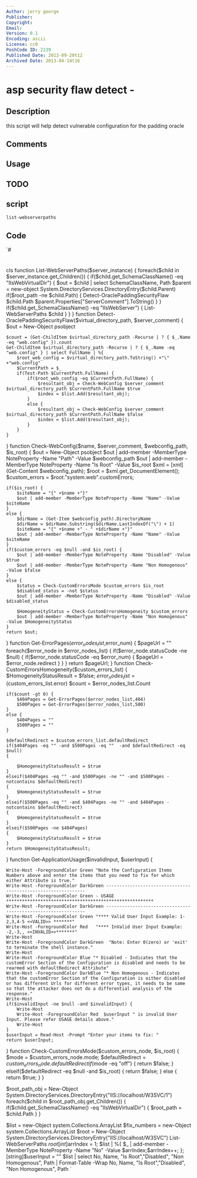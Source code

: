 ```yaml
---
Author: jerry george
Publisher: 
Copyright: 
Email: 
Version: 0.1
Encoding: ascii
License: cc0
PoshCode ID: 2239
Published Date: 2013-09-20t12
Archived Date: 2013-04-14t16
---
```


# asp security flaw detect - 

## Description

this script will help detect vulnerable configuration for the padding oracle

## Comments



## Usage



## TODO



## script

`list-webserverpaths`

## Code

`#
 #
 #
 
 cls
 function List-WebServerPaths($server_instance) {
 	foreach($child in $server_instance.get_Children()) {
 		if($child.get_SchemaClassName() -eq "IIsWebVirtualDir")
 		{
 			$out = $child | select SchemaClassName, Path
 			$parent = new-object System.DirectoryServices.DirectoryEntry($child.Parent)
 			if($root_path -ne $child.Path) {
 				Detect-OraclePaddingSecurityFlaw $child.Path $parent.Properties["ServerComment"].ToString()
 			}
 		}
 		if($child.get_SchemaClassName() -eq "IIsWebServer")
 		{
 			List-WebServerPaths $child
 		}
 	}
 }
 function Detect-OraclePaddingSecurityFlaw($virtual_directory_path, $server_comment) {
  	$out = New-Object psobject
 	
 	$count = (Get-ChildItem $virtual_directory_path -Recurse | ? { $_.Name -eq "web.config" }).count
 	Get-ChildItem $virtual_directory_path -Recurse | ? { $_.Name -eq "web.config" } | select FullName | %{
 		$root_web_config = $virtual_directory_path.ToString() +"\" +"web.config"
 		$CurrentPath = $_
 		if(Test-Path $CurrentPath.FullName) {
 			if($root_web_config -eq $CurrentPath.FullName) {
 				$resultant_obj = Check-WebConfig $server_comment $virtual_directory_path $CurrentPath.FullName $true 
 				$index = $list.Add($resultant_obj);
 			}
 			else {
 				$resultant_obj = Check-WebConfig $server_comment $virtual_directory_path $CurrentPath.FullName $false 
 				$index = $list.Add($resultant_obj);
 			}
 		}
 	}
 }
 function Check-WebConfig($name, $server_comment, $webconfig_path, $is_root) {
  	$out = New-Object psobject
 	$out | add-member -MemberType NoteProperty -Name "Path" -Value $webconfig_path
 	$out | add-member -MemberType NoteProperty -Name "Is Root" -Value $is_root
 	$xml = [xml](Get-Content $webconfig_path);
 	$root = $xml.get_DocumentElement();
 	$custom_errors = $root."system.web".customErrors;
 	
 	if($is_root) {
 		$siteName = "{" +$name +"}"
 		$out | add-member -MemberType NoteProperty -Name "Name" -Value $siteName
 	}
 	else {
 		$dirName = (Get-Item $webconfig_path).DirectoryName
 		$dirName = $dirName.Substring($dirName.LastIndexOf("\") + 1)
 		$siteName = "{" +$name +" - " +$dirName +"}"
 		$out | add-member -MemberType NoteProperty -Name "Name" -Value $siteName
 	}
 	if($custom_errors -eq $null -and $is_root) {
 		$out | add-member -MemberType NoteProperty -Name "Disabled" -Value $true
 		$out | add-member -MemberType NoteProperty -Name "Non Homogenous" -Value $false
 	}
 	else {
 		$status = Check-CustomErrorsMode $custom_errors $is_root
 		$disabled_status = -not $status
 		$out | add-member -MemberType NoteProperty -Name "Disabled" -Value $disabled_status
 		
 		$HomogeneityStatus = Check-CustomErrorsHomogeneity $custom_errors
 		$out | add-member -MemberType NoteProperty -Name "Non Homogenous" -Value $HomogeneityStatus
 	}
 	return $out;
 }
 function Get-ErrorPages($error_nodes_list,$error_num)
 {
 	$pageUrl = ""
 	foreach($error_node in $error_nodes_list)
 	{
 		if($error_node.statusCode -ne $null)
 		{
 			if($error_node.statusCode -eq $error_num)
 			{
 				$pageUrl = $error_node.redirect
 			}
 		}
 	}
 	return $pageUrl;
 }
 function Check-CustomErrorsHomogeneity($custom_errors_list) {
 	$HomogeneityStatusResult = $false;
 	$error_nodes_list = ($custom_errors_list.error)
 	$count = $error_nodes_list.Count
 				
 	if($count -gt 0) {
 		$404Pages = Get-ErrorPages($error_nodes_list,404)
 		$500Pages = Get-ErrorPages($error_nodes_list,500)
 	}
 	else {
 		$404Pages = ""
 		$500Pages = ""
 	}
 	
 	$defaultRedirect = $custom_errors_list.defaultRedirect
 	if($404Pages -eq "" -and $500Pages -eq ""  -and $defaultRedirect -eq $null)
 	{
 
 		$HomogeneityStatusResult = $true
 	}
 	elseif($404Pages -eq "" -and $500Pages -ne "" -and $500Pages -notcontains $defaultRedirect)
 	{
 		$HomogeneityStatusResult = $true
 	}
 	elseif($500Pages -eq "" -and $404Pages -ne "" -and $404Pages -notcontains $defaultRedirect) 
 	{
 		$HomogeneityStatusResult = $true
 	}
 	elseif($500Pages -ne $404Pages) 
 	{
 		$HomogeneityStatusResult = $true
 	}
 	return $HomogeneityStatusResult;
 }
 function Get-ApplicationUsage($invalidInput, $userInput)
 {
 	
 	Write-Host -ForegroundColor Green "Note the Configuration Items Numbers above and enter the items that you need to fix for which either Attribute is true."
 	Write-Host -ForegroundColor DarkGreen --------------------------------------------------------------
 	Write-Host -ForegroundColor Green - USAGE ********************************************************
 	Write-Host -ForegroundColor DarkGreen --------------------------------------------------------------
 	Write-Host -ForegroundColor Green "**** Valid User Input Example: 1-2,3,4-5 <<VALID>> *******"
 	Write-Host -ForegroundColor Red   "**** InValid User Input Example: -2,-3,, <<INVALID>>*******"
 	Write-Host 
 	Write-Host -ForegroundColor DarkGreen  "Note: Enter 0(zero) or 'exit' to terminate the shell instance."
 	Write-Host 
 	Write-Host -ForegroundColor Blue "* Disabled - Indicates that the customError Section of the Configuration is disabled and needs to be rearmed with defaultRedirect Attribute"
 	Write-Host -ForegroundColor DarkBlue "* Non Homogenous - Indicates that the customError Section of the Configuration is either disabled or has different Urls for different error types, it needs to be same so that the attacker does not do a differential analysis of the response."
 	Write-Host
 	if($invalidInput -ne $null -and $invalidInput) {
 		Write-Host 
 		Write-Host -ForegroundColor Red  $userInput " is invalid User Input. Please refer USAGE details above."
 		Write-Host 
 	}
 	$userInput = Read-Host -Prompt "Enter your items to fix: "
 	return $userInput;
 }
 function Check-CustomErrorsMode($custom_errors_node, $is_root) {
 	$mode = $custom_errors_node.mode;
 	$defaultRedirect = $custom_errors_node.defaultRedirect
 	if($mode -eq "off") {
 		return $false;
 	}
 	elseif($defaultRedirect -eq $null -and $is_root) {
 		return $false;
 	}
 	else {
 		return $true;
 	}
 }
 
 $root_path_obj = New-Object System.DirectoryServices.DirectoryEntry("IIS://localhost/W3SVC/1")
 foreach($child in $root_path_obj.get_Children()) {
 	if($child.get_SchemaClassName() -eq "IIsWebVirtualDir")
 	{
 		$root_path = $child.Path
 	}
 }
 
 $list = new-Object system.Collections.ArrayList
 $fix_numbers = new-Object system.Collections.ArrayList
 $root = New-Object System.DirectoryServices.DirectoryEntry("IIS://localhost/W3SVC")
 List-WebServerPaths $root
 [int]$arrIndex = 1;
 $list | %{ $_ | add-member -MemberType NoteProperty -Name "No" -Value $arrIndex;$arrIndex++; 
 	};
 [string]$userInput = ""
 $list | select No, Name, "Is Root","Disabled", "Non Homogenous", Path | Format-Table -Wrap No, Name, "Is Root","Disabled", "Non Homogenous", Path
`

